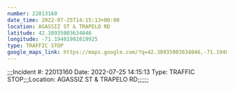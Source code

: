 ```yaml
---
number: 22013160
date_time: 2022-07-25T14:15:13+00:00
location: AGASSIZ ST & TRAPELO RD
latitude: 42.38935003634046
longitude: -71.19401992819925
type: TRAFFIC STOP
google_maps_link: https://maps.google.com/?q=42.38935003634046,-71.19401992819925
---
```


;;;Incident #: 22013160  Date: 2022-07-25 14:15:13   Type: TRAFFIC STOP;;;Location: AGASSIZ ST & TRAPELO RD;;;;;;
